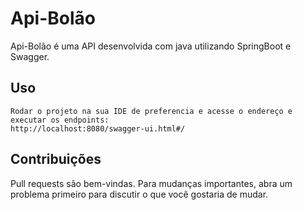 # Api-Bolão

 Api-Bolão é uma API desenvolvida com java utilizando SpringBoot e Swagger.

## Uso
```
Rodar o projeto na sua IDE de preferencia e acesse o endereço e executar os endpoints:
http://localhost:8080/swagger-ui.html#/
```

## Contribuições
Pull requests são bem-vindas. Para mudanças importantes, abra um problema primeiro para discutir o que você gostaria de mudar.

